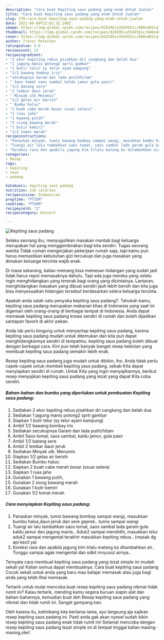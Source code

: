 ```yaml
---
description: "Cara buat Kepiting saus padang yang enak Untuk Jualan"
title: "Cara buat Kepiting saus padang yang enak Untuk Jualan"
slug: 570-cara-buat-kepiting-saus-padang-yang-enak-untuk-jualan
date: 2021-06-09T22:01:32.240Z
image: https://img-global.cpcdn.com/recipes/818195ca35d45b1c/680x482cq70/kepiting-saus-padang-foto-resep-utama.jpg
thumbnail: https://img-global.cpcdn.com/recipes/818195ca35d45b1c/680x482cq70/kepiting-saus-padang-foto-resep-utama.jpg
cover: https://img-global.cpcdn.com/recipes/818195ca35d45b1c/680x482cq70/kepiting-saus-padang-foto-resep-utama.jpg
author: Trevor Peterson
ratingvalue: 3.6
reviewcount: 12
recipeingredient:
- "2 ekor kepiting rebus pisahkan dri cangkang dan belah dua"
- "1 jagung manis potong2 sprti gambar"
- "1 butir telur sy telur ayam kampung"
- "1/2 bawang bombay iris"
- "secukupnya Garam dan lada putihhitam"
- " Saos tomat saos sambal kaldu jamur gula pasir"
- "1/2 batang sere"
- "2 lembar daun jeruk"
- " Minyak utk Menumis"
- "1/2 gelas air bersih"
- " Bumbu halus"
- "2 buah cabe merah besar ssuai selera"
- "1 ruas jahe"
- "1 bawang putih"
- "2 siung bawang merah"
- "1 butir kemiri"
- "1/2 tomat merah"
recipeinstructions:
- "Panaskan minyak, tumis bawang bombay sampai wangi, masukkan bumbu halus,daun jeruk dan sere geprek.. tumis sampai wangi"
- "Tuangi air lalu tambahkan saos tomat, saos sambal lada garam gula kaldu jamur dan jagung manis.. Aduk2 sampai mendidih, masukkan telur aduk2 sampai mengental terakhir masukkan kepiting rebus.. (masak dg api kecil ya)"
- "Koreksi rasa dan apabila jagung blm trlalu matang bs ditambahkan air.. Tunggu sampai agak mengental dan sdkit mnyusut airnya.."
categories:
- Resep
tags:
- kepiting
- saus
- padang

katakunci: kepiting saus padang 
nutrition: 216 calories
recipecuisine: Indonesian
preptime: "PT35M"
cooktime: "PT49M"
recipeyield: "2"
recipecategory: Dessert

---
```



![Kepiting saus padang](https://img-global.cpcdn.com/recipes/818195ca35d45b1c/680x482cq70/kepiting-saus-padang-foto-resep-utama.jpg)

Selaku seorang ibu, menyuguhkan masakan mantab bagi keluarga merupakan hal yang menggembirakan bagi kita sendiri. Tugas seorang  wanita Tidak cuman mengerjakan pekerjaan rumah saja, tapi kamu pun harus memastikan kebutuhan gizi tercukupi dan juga masakan yang dimakan keluarga tercinta wajib enak.

Di masa  sekarang, kalian memang bisa memesan hidangan yang sudah jadi tidak harus repot memasaknya dahulu. Tapi ada juga mereka yang selalu ingin menghidangkan yang terenak bagi orang yang dicintainya. Lantaran, menghidangkan masakan yang dibuat sendiri jauh lebih bersih dan kita juga bisa menyesuaikan hidangan tersebut berdasarkan selera keluarga tercinta. 



Apakah anda salah satu penyuka kepiting saus padang?. Tahukah kamu, kepiting saus padang merupakan makanan khas di Indonesia yang saat ini digemari oleh orang-orang di berbagai tempat di Indonesia. Anda dapat memasak kepiting saus padang kreasi sendiri di rumah dan boleh dijadikan santapan favorit di akhir pekan.

Anda tak perlu bingung untuk menyantap kepiting saus padang, karena kepiting saus padang mudah untuk ditemukan dan kita pun dapat menghidangkannya sendiri di tempatmu. kepiting saus padang boleh dibuat dengan berbagai cara. Kini pun telah banyak banget resep kekinian yang membuat kepiting saus padang semakin lebih enak.

Resep kepiting saus padang juga mudah untuk dibikin, lho. Anda tidak perlu capek-capek untuk membeli kepiting saus padang, sebab Kita dapat menyiapkan sendiri di rumah. Untuk Kita yang ingin menyajikannya, berikut resep menyajikan kepiting saus padang yang lezat yang dapat Kita coba sendiri.

<!--inarticleads1-->

##### Bahan-bahan dan bumbu yang diperlukan untuk pembuatan Kepiting saus padang:

1. Sediakan 2 ekor kepiting rebus pisahkan dri cangkang dan belah dua
1. Sediakan 1 jagung manis potong2 sprti gambar
1. Siapkan 1 butir telur (sy telur ayam kampung)
1. Ambil 1/2 bawang bombay iris
1. Sediakan secukupnya Garam dan lada putih/hitam
1. Ambil  Saos tomat, saos sambal, kaldu jamur, gula pasir
1. Ambil 1/2 batang sere
1. Ambil 2 lembar daun jeruk
1. Sediakan  Minyak utk. Menumis
1. Siapkan 1/2 gelas air bersih
1. Sediakan  Bumbu halus:
1. Siapkan 2 buah cabe merah besar (ssuai selera)
1. Siapkan 1 ruas jahe
1. Gunakan 1 bawang putih,
1. Gunakan 2 siung bawang merah
1. Gunakan 1 butir kemiri
1. Gunakan 1/2 tomat merah




<!--inarticleads2-->

##### Cara menyiapkan Kepiting saus padang:

1. Panaskan minyak, tumis bawang bombay sampai wangi, masukkan bumbu halus,daun jeruk dan sere geprek.. tumis sampai wangi
1. Tuangi air lalu tambahkan saos tomat, saos sambal lada garam gula kaldu jamur dan jagung manis.. Aduk2 sampai mendidih, masukkan telur aduk2 sampai mengental terakhir masukkan kepiting rebus.. (masak dg api kecil ya)
1. Koreksi rasa dan apabila jagung blm trlalu matang bs ditambahkan air.. Tunggu sampai agak mengental dan sdkit mnyusut airnya..




Ternyata cara membuat kepiting saus padang yang lezat simple ini mudah sekali ya! Kalian semua dapat membuatnya. Cara buat kepiting saus padang Cocok sekali untuk anda yang baru mau belajar memasak atau juga bagi anda yang telah lihai memasak.

Tertarik untuk mulai mencoba buat resep kepiting saus padang nikmat tidak rumit ini? Kalau tertarik, mending kamu segera buruan siapin alat dan bahan-bahannya, kemudian buat deh Resep kepiting saus padang yang nikmat dan tidak rumit ini. Sangat gampang kan. 

Oleh karena itu, ketimbang kita berlama-lama, ayo langsung aja sajikan resep kepiting saus padang ini. Pasti anda gak akan nyesel sudah bikin resep kepiting saus padang enak tidak rumit ini! Selamat mencoba dengan resep kepiting saus padang lezat simple ini di tempat tinggal kalian masing-masing,oke!.

